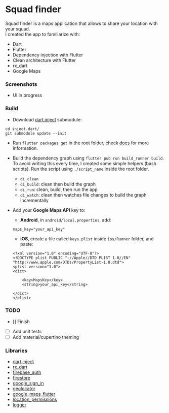 # Squad finder
Squad finder is a maps application that allows to share your location with your squad. 
<br>
I created the app to familiarize with:
- Dart
- Flutter 
- Dependency injection with Flutter
- Clean architecture with Flutter
- rx_dart
- Google Maps


### Screenshots
- UI in progress

### Build
- Download [dart.inject](https://github.com/google/inject.dart/tree/4ffd3d339d8b776b2bec8d95ae6d3d168856e76c) submodule: 
```
cd inject.dart/
git submodule update --init
```

- Run `flutter packages get` in the root folder, check [docs](https://github.com/ologe/squad-finder/blob/master/docs/INJECT.md)
for more information.

- Build the dependency graph using `flutter pub run build_runner build`. To avoid writing this every time, 
I created some simple helpers (bash scripts). Run the script using `./script_name` inside the root folder.  
    - `di_clean`
    - `di_build`: clean then build the graph
    - `di_run`: clean, build, then run the app
    - `di_watch`: clean then watches file changes to build the graph incrementally

- Add your **Google Maps API** key to:
    - **Android**, in `android/local.properties`, add:
    ```properties
    maps_key="your_api_key"
    ```

    - **iOS**, create a file called `keys.plist` inside `ios/Runner` folder, and paste:
    ```
    <?xml version="1.0" encoding="UTF-8"?>
    <!DOCTYPE plist PUBLIC "-//Apple//DTD PLIST 1.0//EN" "http://www.apple.com/DTDs/PropertyList-1.0.dtd">
    <plist version="1.0">
    <dict>
    
        <key>MapsKey</key>
        <string>your_api_key</string>
    
    </dict>
    </plist>
    ```
### TODO
- [] Finish
- [ ] Add unit tests
- [ ] Add material/cupertino theming  

### Libraries
- [dart.inject](https://github.com/google/inject.dart/tree/4ffd3d339d8b776b2bec8d95ae6d3d168856e76c)
- [rx_dart](https://pub.dev/packages/rxdart)
- [firebase_auth](https://pub.dev/packages/firebase_auth)
- [firestore](https://pub.dev/packages/cloud_firestore)
- [google_sign_in](https://pub.dev/packages/google_sign_in)
- [geolocator](https://pub.dev/packages/geolocator)
- [google_maps_flutter](https://pub.dev/packages/google_maps_flutter)
- [location_permissions](https://pub.dev/packages/location_permissions)
- [logger](https://pub.dev/packages/logger)